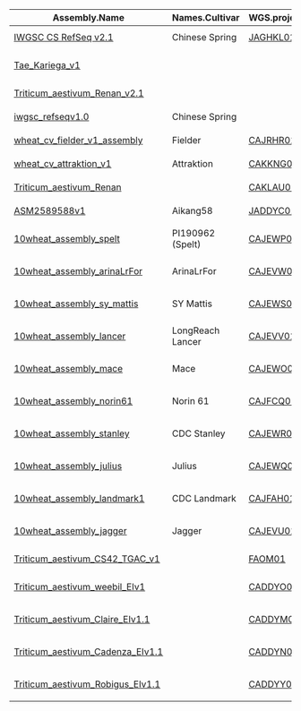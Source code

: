 |Assembly.Name|Names.Cultivar|WGS.project.accession|JBrowse|
|-------------|--------------|---------------------|--------|
|[IWGSC CS RefSeq v2.1](https://www.ncbi.nlm.nih.gov/datasets/genome/GCF_018294505.1/)|Chinese Spring|[JAGHKL01](https://www.ncbi.nlm.nih.gov/nuccore/JAGHKL000000000.1)|[Chinese Spring v2.1](http://wheatomics.sdau.edu.cn/jbrowse-1.12.3-release/?data=Chinese_Spring2.1)<font size=2><br>[doi:10.1111/tpj.15289](https://doi.org/10.1111/tpj.15289)|
|[Tae_Kariega_v1](https://www.ncbi.nlm.nih.gov/datasets/genome/GCA_910594105.1/)|||[Kariega v1.0](http://wheatomics.sdau.edu.cn/jbrowse-1.12.3-release/?data=Kariega&loc=chr1B%3A147000001..717109572&tracks=DNA%2CALL_Gene&highlight=)<font size=2><br>[doi:10.1038/s41588-022-01022-1](https://doi.org/10.1038/s41586-020-2961-x)|
|[Triticum_aestivum_Renan_v2.1](https://www.ncbi.nlm.nih.gov/datasets/genome/GCA_937894285.1/)|||[Renan v2.1](http://wheatomics.sdau.edu.cn/jbrowse-1.12.3-release/?data=Renan&loc=chr1B%3A1..555615969&tracks=DNA%2CRenanv2.1&highlight=)<font size=2><br>[doi:10.1093/gigascience/giac034](https://doi.org/10.1093/gigascience/giac034)
|[iwgsc_refseqv1.0](https://www.ncbi.nlm.nih.gov/datasets/genome/GCA_900519105.1/)|Chinese Spring ||[Chinese Spring v1.0](http://wheatomics.sdau.edu.cn/jbrowse-1.12.3-release/?data=Chinese_Spring1.0&loc=chr1A%3A183414609..183414722&tracks=IWGSC%20RefSeq%20v1.0%20assembly&highlight=)<font size=2><br>[doi: 10.1126/science.aar7191](https://doi.org/10.1126/science.aar7191)|
|[wheat_cv_fielder_v1_assembly](https://www.ncbi.nlm.nih.gov/datasets/genome/GCA_907166925.1/)|Fielder|[CAJRHR01](https://www.ncbi.nlm.nih.gov/nuccore/CAJRHR000000000.1)|[Fielder v1.0](http://wheatomics.sdau.edu.cn/jbrowse-1.12.3-release/?data=Fielder)<font size=2><br>[doi:10.1093/dnares/dsab008](https://doi.org/10.1093/dnares/dsab008)|
|[wheat_cv_attraktion_v1](https://www.ncbi.nlm.nih.gov/datasets/genome/GCA_918797515.1/)|Attraktion|[CAKKNG01](https://www.ncbi.nlm.nih.gov/nuccore/CAKKNG000000000.1)|[Attraktion v1.0](http://wheatomics.sdau.edu.cn/jbrowse-1.12.3-release/?data=Attraktion)<font size=2><br>[doi:10.1111/pbi.13843](https://doi.org/10.1111/pbi.13843)|
|[Triticum_aestivum_Renan](https://www.ncbi.nlm.nih.gov/datasets/genome/GCA_920937835.1/)||[CAKLAU01](https://www.ncbi.nlm.nih.gov/nuccore/CAKLAU000000000.1)|[Renan v1.0](http://wheatomics.sdau.edu.cn/jbrowse-1.12.3-release/?data=Renan&loc=chr2D%3A65910850..591906069&tracks=DNA%2CGene&highlight=)<font size=2><br>[doi:10.1093/gigascience/giac034](http://wheatomics.sdau.edu.cn/jbrowse-1.12.3-release/?data=Renan&loc=chr2D%3A65910850..591906069&tracks=DNA%2CGene&highlight=)|
|[ASM2589588v1](https://www.ncbi.nlm.nih.gov/datasets/genome/GCA_025895885.1/)|Aikang58|[JADDYC01](https://www.ncbi.nlm.nih.gov/nuccore/JADDYC000000000.1)|[AK58](http://wheatomics.sdau.edu.cn/jbrowse-1.12.3-release/?data=AK58)<font size=2><br>[doi:10.1093/gigascience/giac034](https://doi.org/10.1093/gigascience/giac034)
|[10wheat_assembly_spelt](https://www.ncbi.nlm.nih.gov/datasets/genome/GCA_903994165.1/)|PI190962 (Spelt)|[CAJEWP01](https://www.ncbi.nlm.nih.gov/nuccore/CAJEWP000000000.1)|[Spelta PI190962 v1.0](http://wheatomics.sdau.edu.cn/jbrowse-1.12.3-release/?data=Triticum_spelta_PI190962)<font size=2><br>[doi:10.1038/s41586-020-2961-x](https://doi.org/10.1038/s41586-020-2961-x)|
|[10wheat_assembly_arinaLrFor](https://www.ncbi.nlm.nih.gov/datasets/genome/GCA_903993985.1/)|ArinaLrFor|[CAJEVW01](https://www.ncbi.nlm.nih.gov/nuccore/CAJEVW000000000.1)|[Arina LrFor v1.0](http://wheatomics.sdau.edu.cn/jbrowse-1.12.3-release/?data=ArinaLrFor)<font size=2><br>[doi:10.1038/s41586-020-2961-x](https://doi.org/10.1038/s41586-020-2961-x)|
|[10wheat_assembly_sy_mattis](https://www.ncbi.nlm.nih.gov/datasets/genome/GCA_903994185.1/)|SY Mattis|[CAJEWS01](https://www.ncbi.nlm.nih.gov/nuccore/CAJEWS000000000.1)|[SY Mattis v1.0](http://wheatomics.sdau.edu.cn/jbrowse-1.12.3-release/?data=SY_Mattis)<font size=2><br>[doi:10.1038/s41586-020-2961-x](https://doi.org/10.1038/s41586-020-2961-x)|
|[10wheat_assembly_lancer](https://www.ncbi.nlm.nih.gov/datasets/genome/GCA_903993975.1/)|LongReach Lancer|[CAJEVV01](https://www.ncbi.nlm.nih.gov/nuccore/CAJEVV000000000.1)|[LongReach Lancer v1.0](http://wheatomics.sdau.edu.cn/jbrowse-1.12.3-release/?data=LongReach_Lancer)<font size=2><br>[doi:10.1038/s41586-020-2961-x](https://doi.org/10.1038/s41586-020-2961-x)|
|[10wheat_assembly_mace](https://www.ncbi.nlm.nih.gov/datasets/genome/GCA_903994175.1/)|Mace|[CAJEWO01](https://www.ncbi.nlm.nih.gov/nuccore/CAJEWO000000000.1)|[Mace v1.0](http://wheatomics.sdau.edu.cn/jbrowse-1.12.3-release/?data=Mace)<font size=2><br>[doi:10.1038/s41586-020-2961-x](https://doi.org/10.1038/s41586-020-2961-x)|
|[10wheat_assembly_norin61](https://www.ncbi.nlm.nih.gov/datasets/genome/GCA_904066035.1/)|Norin 61|[CAJFCQ01](https://www.ncbi.nlm.nih.gov/nuccore/CAJFCQ000000000.1)|[Norin61 v1.0](http://wheatomics.sdau.edu.cn/jbrowse-1.12.3-release/?data=Norin61)<font size=2><br>[doi:10.1038/s41586-020-2961-x](https://doi.org/10.1038/s41586-020-2961-x)|
|[10wheat_assembly_stanley](https://www.ncbi.nlm.nih.gov/datasets/genome/GCA_903994155.1/)|CDC Stanley|[CAJEWR01](https://www.ncbi.nlm.nih.gov/nuccore/CAJEWR000000000.1)|[CDC Stanley v1.0](http://wheatomics.sdau.edu.cn/jbrowse-1.12.3-release/?data=CDC_Stanley)<font size=2><br>[doi:10.1038/s41586-020-2961-x](https://doi.org/10.1038/s41586-020-2961-x)|
|[10wheat_assembly_julius](https://www.ncbi.nlm.nih.gov/datasets/genome/GCA_903994195.1/)|Julius|[CAJEWQ01](https://www.ncbi.nlm.nih.gov/nuccore/CAJEWQ000000000.1)|[Julius v1.0](http://wheatomics.sdau.edu.cn/jbrowse-1.12.3-release/?data=Julius)<font size=2><br>[doi:10.1038/s41586-020-2961-x](https://doi.org/10.1038/s41586-020-2961-x)|
|[10wheat_assembly_landmark1](https://www.ncbi.nlm.nih.gov/datasets/genome/GCA_903995565.1/)|CDC Landmark|[CAJFAH01](https://www.ncbi.nlm.nih.gov/nuccore/CAJFAH000000000.1)|[CDC Landmark v1.0](http://wheatomics.sdau.edu.cn/jbrowse-1.12.3-release/?data=CDC_Landmark)<font size=2><br>[doi:10.1038/s41586-020-2961-x](https://doi.org/10.1038/s41586-020-2961-x)|
|[10wheat_assembly_jagger](https://www.ncbi.nlm.nih.gov/datasets/genome/GCA_903993795.1/)|Jagger|[CAJEVU01](https://www.ncbi.nlm.nih.gov/nuccore/CAJEVU000000000.1)|[Jagger v1.0](http://wheatomics.sdau.edu.cn/jbrowse-1.12.3-release/?data=Jagger)<font size=2><br>[doi:10.1038/s41586-020-2961-x](https://doi.org/10.1038/s41586-020-2961-x)|
|[Triticum_aestivum_CS42_TGAC_v1](https://www.ncbi.nlm.nih.gov/datasets/genome/GCA_900067645.1/)||[FAOM01](https://www.ncbi.nlm.nih.gov/nuccore/FAOM00000000.1)|[TGACv1](http://wheatomics.sdau.edu.cn/jbrowse-1.12.3-release/?data=Chinese_Spring1.0&loc=chr1A%3A1..475188988&tracks=TGACv1%2CIWGSC%20RefSeq%20v1.0%20assembly&highlight=)<font size=2><br>[...](https://pubmed.ncbi.nlm.nih.gov/?term=36614202%2C35315196%2C34034667%2C30342465%2C29164313%2C28420692%5Buid%5D)|
|[Triticum_aestivum_weebil_EIv1](https://www.ncbi.nlm.nih.gov/datasets/genome/GCA_902810675.1/)||[CADDYO01](https://www.ncbi.nlm.nih.gov/nuccore/CADDYO000000000.1)|[Weebill v1.0](http://wheatomics.sdau.edu.cn/jbrowse-1.12.3-release/?data=Weebill)<font size=2><br>[doi:10.1038/s41586-020-2961-x](https://doi.org/10.1038/s41586-020-2961-x)|
|[Triticum_aestivum_Claire_EIv1.1](https://www.ncbi.nlm.nih.gov/datasets/genome/GCA_902810655.1/)||[CADDYM01](https://www.ncbi.nlm.nih.gov/nuccore/CADDYM000000000.1)|[Claire v1.0](http://wheatomics.sdau.edu.cn/jbrowse-1.12.3-release/?data=Claire)<font size=2><br>[doi:10.1038/s41586-020-2961-x](https://doi.org/10.1038/s41586-020-2961-x)|
|[Triticum_aestivum_Cadenza_EIv1.1](https://www.ncbi.nlm.nih.gov/datasets/genome/GCA_902810645.1/)||[CADDYN01](https://www.ncbi.nlm.nih.gov/nuccore/CADDYN000000000.1)|[Cadenza v1.0](http://wheatomics.sdau.edu.cn/jbrowse-1.12.3-release/?data=Cadenza)<font size=2><br>[doi:10.1038/s41586-020-2961-x](https://doi.org/10.1038/s41586-020-2961-x)|
|[Triticum_aestivum_Robigus_EIv1.1](https://www.ncbi.nlm.nih.gov/datasets/genome/GCA_902810685.1/)||[CADDYY01](https://www.ncbi.nlm.nih.gov/nuccore/CADDYY000000000.1)|[Robigus v1.0](http://wheatomics.sdau.edu.cn/jbrowse-1.12.3-release/?data=Robigus)<font size=2><br>[doi:10.1038/s41586-020-2961-x](https://doi.org/10.1038/s41586-020-2961-x)|